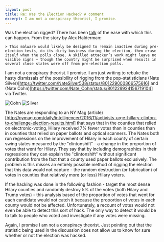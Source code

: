 ```yaml
---
layout: post
title: Re: Was the Election Hacked? A comment
excerpt: I am not a conspiracy theorist, I promise.
---
```



Was the election rigged? There has been [talk](https://medium.com/@jhalderm/want-to-know-if-the-election-was-hacked-look-at-the-ballots-c61a6113b0ba#.ehjzgtk8k) of the ease with which this can happen. From the story by Alex Halderman:

    > This malware would likely be designed to remain inactive during pre-election tests, do its dirty business during the election, then erase itself when the polls close. A skilled attacker’s work might leave no visible signs — though the country might be surprised when results in several close states were off from pre-election polls.

I am not a conspiracy theorist. I promise. I am just writing to rebuke the hasty dismissals of the possibility of rigging from the pop-statisticians (Nate Silver)[https://twitter.com/NateSilver538/status/801229000366575616] and (Nate Cohn)[https://twitter.com/Nate_Cohn/status/801226924156719104] via Twitter.

![Cohn](./../images/cohn)
![Silver](./../images/silver)

The Nates are responding to an NY Mag (article)[http://nymag.com/daily/intelligencer/2016/11/activists-urge-hillary-clinton-to-challenge-election-results.html] that says that in the counties that relied on electronic-voting, Hilary received 7% fewer votes than in counties than in counties that relied on paper ballots and optical scanners. The Nates both run regressions on the improvement of Hilary in each county of certain swing states measured by the "clintonshift" - a change in the proportion of votes that went for Hilary. They say that by including demographics in their regressions they can explain the "clintonshift" without significant contribution from the fact that a county used paper ballots exclusively. The problem is this misses an entirely possible method of rigging the election that this data would not capture - the random destruction (or fabrication) of votes in counties that relatively more (or less) Hilary voters.

If the hacking was done in the following fashion - target the most dense Hilary counties and randomly destroy 5% of the votes (both Hilary and Trump votes) - this analysis based of the proportion of votes that went for each candidate would not catch it because the proportion of votes in each county would not be affected. Unfortunately, a recount of votes would not even be able to detect this sort of hack. The only way to detect it would be to talk to people who voted and investigate if any votes were missing.

Again, I promise I am not a conspiracy theorist. Just pointing out that the statistic being used in the discussion does not allow us to know for sure whether or not the election was hacked.




